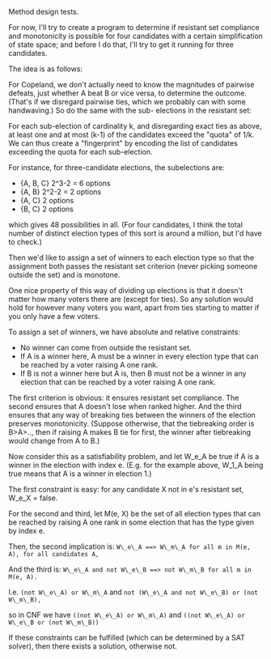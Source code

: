 Method design tests.

For now, I'll try to create a program to determine if resistant set
compliance and monotonicity is possible for four candidates with a
certain simplification of state space; and before I do that, I'll
try to get it running for three candidates.

The idea is as follows:

For Copeland, we don't actually need to know the magnitudes of
pairwise defeats, just whether A beat B or vice versa, to determine
the outcome. (That's if we disregard pairwise ties, which we
probably can with some handwaving.) So do the same with the sub-
elections in the resistant set:

For each sub-election of cardinality k, and disregarding exact ties
as above, at least one and at most (k-1) of the candidates exceed the
"quota" of 1/k. We can thus create a "fingerprint" by encoding the
list of candidates exceeding the quota for each sub-election.

For instance, for three-candidate elections, the subelections are:

-	{A, B, C}	2^3-2 = 6 options
-	{A, B}		2^2-2 = 2 options
-	{A, C}		2 options
-	{B, C}		2 options

which gives 48 possibilities in all. (For four candidates, I think
the total number of distinct election types of this sort is around
a million, but I'd have to check.)

Then we'd like to assign a set of winners to each election type so
that the assignment both passes the resistant set criterion (never
picking someone outside the set) and is monotone.

One nice property of this way of dividing up elections is that it
doesn't matter how many voters there are (except for ties). So any
solution would hold for however many voters you want, apart from
ties starting to matter if you only have a few voters.

To assign a set of winners, we have absolute and relative constraints:

- No winner can come from outside the resistant set.
- If A is a winner here, A must be a winner in every election type
	that can be reached by a voter raising A one rank.
- If B is not a winner here but A is, then B must not be a winner
	in any election that can be reached by a voter raising
	A one rank.

The first criterion is obvious: it ensures resistant set compliance.
The second ensures that A doesn't lose when ranked higher. And the
third ensures that any way of breaking ties between the winners of
the election preserves monotonicity. (Suppose otherwise, that the
tiebreaking order is B>A>.., then if raising A makes B tie for first,
the winner after tiebreaking would change from A to B.)

Now consider this as a satisfiability problem, and let W\_e\_A be true
if A is a winner in the election with index e. (E.g. for the example
above, W\_1\_A being true means that A is a winner in election 1.)

The first constraint is easy: for any candidate X not in e's resistant
set, W\_e\_X = false.

For the second and third, let M(e, X) be the set of all election types
that can be reached by raising A one rank in some election that has
the type given by index e.

Then, the second implication is:
	`W\_e\_A ==> W\_m\_A for all m in M(e, A), for all candidates A,`

And the third is:
    `W\_e\_A and not W\_e\_B ==> not W\_m\_B for all m in M(e, A).`

I.e.
    `(not W\_e\_A) or W\_m\_A`
and
    `not (W\_e\_A and not W\_e\_B) or (not W\_m\_B),`

so in CNF we have
  `((not W\_e\_A) or W\_m\_A)` and
  `((not W\_e\_A) or W\_e\_B or (not W\_m\_B))`

If these constraints can be fulfilled (which can be determined by a
SAT solver), then there exists a solution, otherwise not.
